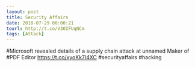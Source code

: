 ```yaml
---
layout: post
title: Security Affairs
date: 2018-07-29 00:00:21
tourl: http://t.co/V3OIFUqNCm
tags: [Attack]
---
```

#Microsoft revealed details of a supply chain attack at unnamed Maker of #PDF Editor
https://t.co/xyoKk7l4XC
#securityaffairs #hacking